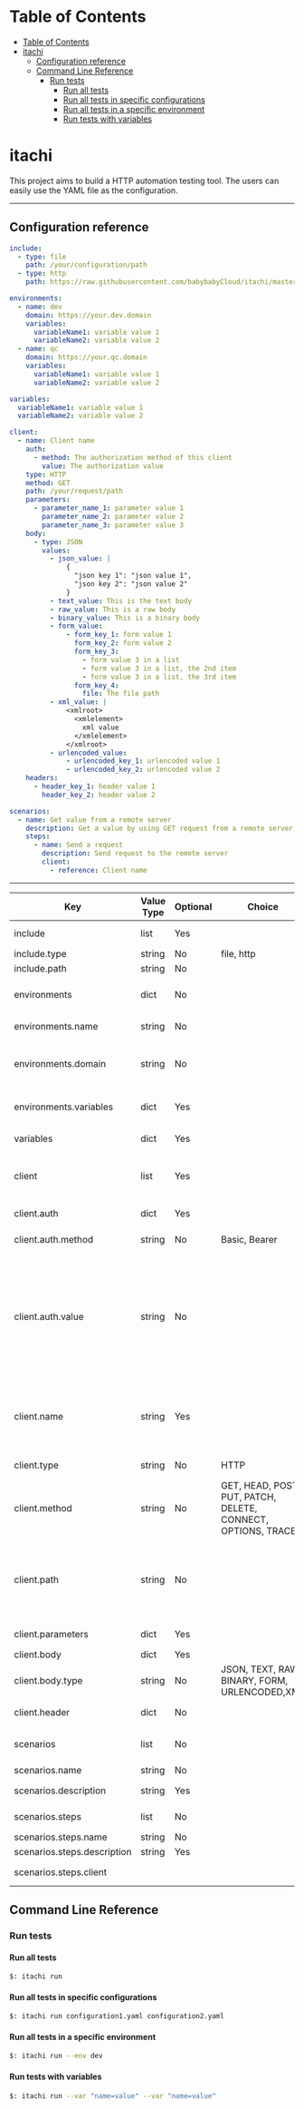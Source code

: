 # Table of Contents
- [Table of Contents](#table-of-contents)
- [itachi](#itachi)
  - [Configuration reference](#configuration-reference)
  - [Command Line Reference](#command-line-reference)
    - [Run tests](#run-tests)
      - [Run all tests](#run-all-tests)
      - [Run all tests in specific configurations](#run-all-tests-in-specific-configurations)
      - [Run all tests in a specific environment](#run-all-tests-in-a-specific-environment)
      - [Run tests with variables](#run-tests-with-variables)


# itachi

This project aims to build a HTTP automation testing tool. The users can easily use the YAML file as the configuration. 

---
## Configuration reference
```YAML
include:
  - type: file
    path: /your/configuration/path
  - type: http
    path: https://raw.githubusercontent.com/babybabyCloud/itachi/master/itachi.yml

environments:
  - name: dev
    domain: https://your.dev.domain
    variables:
      variableName1: variable value 1
      variableName2: variable value 2
  - name: qc
    domain: https://your.qc.domain
    variables:
      variableName1: variable value 1
      variableName2: variable value 2

variables:
  variableName1: variable value 1
  variableName2: variable value 2

client:
  - name: Client name
    auth:
      - method: The authorization method of this client
        value: The authorization value
    type: HTTP
    method: GET
    path: /your/request/path
    parameters:
      - parameter_name_1: parameter value 1
        parameter_name_2: parameter value 2
        parameter_name_3: parameter value 3
    body:
      - type: JSON
        values:
          - json_value: |
              {
                "json key 1": "json value 1",
                "json key 2": "json value 2"
              }
          - text_value: This is the text body
          - raw_value: This is a raw body
          - binary_value: This is a binary body
          - form_value:
              - form_key_1: form value 1
                form_key_2: form value 2
                form_key_3:
                  - form value 3 in a list
                  - form value 3 in a list, the 2nd item
                  - form value 3 in a list, the 3rd item
                form_key_4:
                  file: The file path
          - xml_value: |
              <xmlroot>
                <xmlelement>
                  xml value
                </xmlelement>
              </xmlroot>
          - urlencoded_value:
              - urlencoded_key_1: urlencoded value 1
              - urlencoded_key_2: urlencoded value 2
    headers:
      - header_key_1: header value 1
        header_key_2: header value 2

scenarios:
  - name: Get value from a remote server
    description: Get a value by using GET request from a remote server, then extract the value from the response
    steps:
      - name: Send a request
        description: Send request to the remote server
        client:
          - reference: Client name

```
---
| Key | Value Type | Optional | Choice | Description |
| --- | ---------- | -------- | ------ | ----------- |
| include | list | Yes |  | To include another configuration file |
| include.type | string | No | file, http | The type to be included |
| include.path | string | No |  | The path to be included |
| environments | dict | No |   | Define the basic infomations for different environments |
| environments.name | string | No |  | The name of this environment |
| environments.domain | string | No |  | The base URL with the prefix protocal of your remote sever for test. For example, http://your.doman |
| environments.variables | dict | Yes |  | The environment variables that can be used in the suites |
| variables | dict | Yes |  | The global variables that can be used in the suites |
| client | list | Yes |  | The HTTP client used in the following test steps, this can be referred in scenarios.steps.client |
| client.auth | dict | Yes |  | Specify the authorization part of a client |
| client.auth.method | string | No | Basic, Bearer | Specify the authorization type |
| client.auth.value | string | No |  | Specify the authorization value. For "Basic" type, it requires this value in the format of "username:password", it will be encoded using Base64. For Bearer type, it requires only the authorization value, it will be added "Bearer " to the head of this value. |
| client.name | string | Yes |  | The name of an HTTP client, this is used in the scenarios.steps.client.refer. This is not requires in section "scenarios.steps.client" |
| client.type | string | No | HTTP | The type of a client, only HTTP is supported now |
| client.method | string | No | GET, HEAD, POST, PUT, PATCH, DELETE, CONNECT, OPTIONS, TRACE | The type of a client |
| client.path | string | No |  | The path of your request to access. It supports including the path variable. For example, set the path to "/pet/{id}, the value of id should be set in client.paremeters |
| client.parameters | dict | Yes |  | The HTTP requests parameters |
| client.body | dict | Yes |  | The HTTP requests body |
| client.body.type | string | No | JSON, TEXT, RAW, BINARY, FORM, URLENCODED,XML | The type of HTTP requests body |
| client.header | dict | No |  | The headers of HTTP requests body |
| scenarios | list | No |  | The environment variables that can be used in the scenarios |
| scenarios.name | string | No |  | The name of a scenario |
| scenarios.description | string | Yes |  | The description of a scenario |
| scenarios.steps | list | No |  | The test steps of this scenario |
| scenarios.steps.name | string | No |  | The name of this step |
| scenarios.steps.description | string | Yes |  | The description of this step |
| scenarios.steps.client |  |  |  | The same the configuration of client part. |

## Command Line Reference

### Run tests
#### Run all tests
```bash
$: itachi run
```

#### Run all tests in specific configurations
```bash
$: itachi run configuration1.yaml configuration2.yaml
```

#### Run all tests in a specific environment
```bash
$: itachi run --env dev
```

#### Run tests with variables
```bash
$: itachi run --var "name=value" --var "name=value"
```